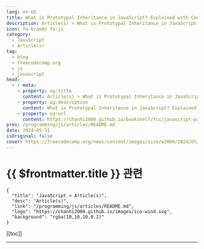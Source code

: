 ```yaml
---
lang: en-US
title: What is Prototypal Inheritance in JavaScript? Explained with Code Examples
description: Article(s) > What is Prototypal Inheritance in JavaScript? Explained with Code Examples
icon: fa-brands fa-js
category: 
  - JavaScript
  - Article(s)
tag: 
  - blog
  - freecodecamp.org
  - js
  - javascript
head:
  - - meta:
    - property: og:title
      content: Article(s) > What is Prototypal Inheritance in JavaScript? Explained with Code Examples
    - property: og:description
      content: What is Prototypal Inheritance in JavaScript? Explained with Code Examples
    - property: og:url
      content: https://chanhi2000.github.io/bookshelf/fcc/javascript-prototypal-inheritance.html
prev: /programming/js/articles/README.md
date: 2024-05-31
isOriginal: false
cover: https://freecodecamp.org/news/content/images/size/w2000/2024/05/gabriel-heinzer-g5jpH62pwes-unsplash.jpg
---
```


# {{ $frontmatter.title }} 관련

```component VPCard
{
  "title": "JavaScript > Article(s)",
  "desc": "Article(s)",
  "link": "/programming/js/articles/README.md",
  "logo": "https://chanhi2000.github.io/images/ico-wind.svg",
  "background": "rgba(10,10,10,0.2)"
}
```

[[toc]]

---

<SiteInfo
  name="What is Prototypal Inheritance in JavaScript? Explained with Code Examples"
  desc="Prototypal inheritance can feel like a complex concept shrouded in technical jargon. But fear not! This guide will break it down using clear, relatable examples that go beyond the typical textbook explanations.  We'll ditch the confusing terms and focus on real-world scenarios that you can easily understand. By the..."
  url="https://freecodecamp.org/news/javascript-prototypal-inheritance/"
  logo="https://cdn.freecodecamp.org/universal/favicons/favicon.ico"
  preview="https://freecodecamp.org/news/content/images/size/w2000/2024/05/gabriel-heinzer-g5jpH62pwes-unsplash.jpg"/>

<!-- TODO: 작성 -->

